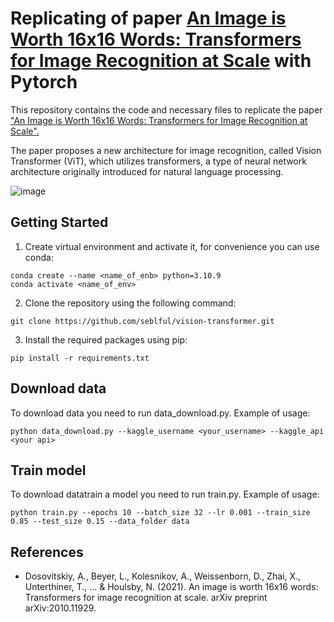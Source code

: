 # Replicating of paper [An Image is Worth 16x16 Words: Transformers for Image Recognition at Scale](https://arxiv.org/abs/2010.11929) with Pytorch

This repository contains the code and necessary files to replicate the paper ["An Image is Worth 16x16 Words: Transformers for Image Recognition at Scale".](https://arxiv.org/pdf/2010.11929.pdf)

The paper proposes a new architecture for image recognition, called Vision Transformer (ViT), which utilizes transformers, a type of neural network architecture originally introduced for natural language processing.

![image](https://user-images.githubusercontent.com/91833187/223550950-20eca9ea-526a-4bb0-a9b9-758cd05df4a8.png "Vision Transformor (ViT)")

## Getting Started
1. Create virtual environment and activate it, for convenience you can use conda:
```
conda create --name <name_of_enb> python=3.10.9
conda activate <name_of_env>
```
2. Clone the repository using the following command:
```
git clone https://github.com/seblful/vision-transformer.git
```
3. Install the required packages using pip:
```
pip install -r requirements.txt
```

## Download data
To download data you need to run data_download.py.
Example of usage:
```
python data_download.py --kaggle_username <your_username> --kaggle_api <your api>
```

## Train model
To download datatrain a model you need to run train.py.
Example of usage:
```
python train.py --epochs 10 --batch_size 32 --lr 0.001 --train_size 0.85 --test_size 0.15 --data_folder data
```

## References
* Dosovitskiy, A., Beyer, L., Kolesnikov, A., Weissenborn, D., Zhai, X., Unterthiner, T., ... & Houlsby, N. (2021). An image is worth 16x16 words: Transformers for image recognition at scale. arXiv preprint arXiv:2010.11929.
